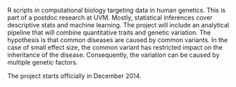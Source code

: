 R scripts in computational biology targeting data in human genetics. This is part of a postdoc research at UVM. 
Mostly, statistical inferences cover descriptive stats and machine learning. The project will include an analytical pipeline that will combine quantitative traits and genetic variation.
The hypothesis is that common diseases are caused by common variants. In the case of small effect size, the common variant has restricted impact on the inheritance of the disease. Consequently, the variation can be caused by multiple genetic factors.

The project starts officially in December 2014.
